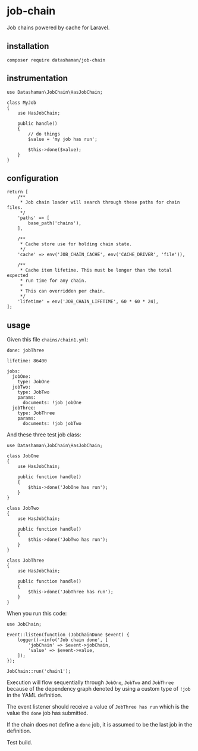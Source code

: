 # job-chain

Job chains powered by cache for Laravel.

## installation

```
composer require datashaman/job-chain
```

## instrumentation

```
use Datashaman\JobChain\HasJobChain;

class MyJob
{
    use HasJobChain;

    public handle()
    {
        // do things
        $value = 'my job has run';

        $this->done($value);
    }
}
```

## configuration

```
return [
    /**
     * Job chain loader will search through these paths for chain files.
     */
    'paths' => [
        base_path('chains'),
    ],

    /**
     * Cache store use for holding chain state.
     */
    'cache' => env('JOB_CHAIN_CACHE', env('CACHE_DRIVER', 'file')),

    /**
     * Cache item lifetime. This must be longer than the total expected
     * run time for any chain.
     *
     * This can overridden per chain.
     */
    'lifetime' = env('JOB_CHAIN_LIFETIME', 60 * 60 * 24),
];
```

## usage

Given this file `chains/chain1.yml`:

```
done: jobThree

lifetime: 86400

jobs:
  jobOne:
    type: JobOne
  jobTwo:
    type: JobTwo
    params:
      documents: !job jobOne
  jobThree:
    type: JobThree
    params:
      documents: !job jobTwo
```
And these three test job class:

```
use Datashaman\JobChain\HasJobChain;

class JobOne
{
    use HasJobChain;

    public function handle()
    {
        $this->done('JobOne has run');
    }
}

class JobTwo
{
    use HasJobChain;

    public function handle()
    {
        $this->done('JobTwo has run');
    }
}

class JobThree
{
    use HasJobChain;

    public function handle()
    {
        $this->done('JobThree has run');
    }
}
```

When you run this code:

```
use JobChain;

Event::listen(function (JobChainDone $event) {
    logger()->info('Job chain done', [
        'jobChain' => $event->jobChain,
        'value' => $event->value,
    ]);
});

JobChain::run('chain1');
```

Execution will flow sequentially through `JobOne`, `JobTwo` and `JobThree` because of the dependency graph denoted by using a custom type of `!job` in the YAML definition.

The event listener should receive a value of `JobThree has run` which is the value the `done` job has submitted.

If the chain does not define a `done` job, it is assumed to be the last job in the definition.

Test build.
